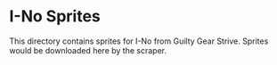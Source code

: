 # I-No Sprites

This directory contains sprites for I-No from Guilty Gear Strive.
Sprites would be downloaded here by the scraper.
